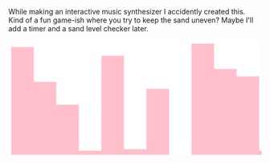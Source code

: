 While making an interactive music synthesizer I accidently created this. Kind of a fun game-ish where you try to keep the sand uneven?
Maybe I'll add a timer and a sand level checker later.

![Alt text](/images/second.png?raw=true "Optional Title")
